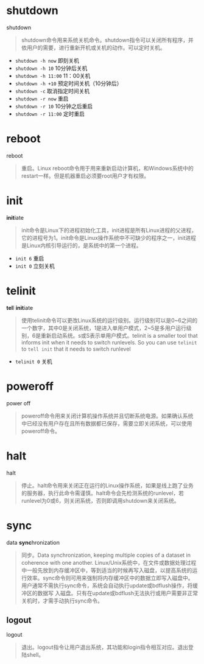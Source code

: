 
# shutdown

shutdown

> shutdown命令用来系统关机命令。shutdown指令可以关闭所有程序，并依用户的需要，进行重新开机或关机的动作。可以定时关机。

* `shutdown -h now` 即刻关机
* `shutdown -h 10` 10分钟后关机
* `shutdown -h 11:00` 11：00关机
* `shutdown -h +10` 预定时间关机（10分钟后）
* `shutdown -c` 取消指定时间关机
* `shutdown -r now` 重启
* `shutdown -r 10` 10分钟之后重启
* `shutdown -r 11:00` 定时重启

# reboot

reboot

> 重启。Linux reboot命令用于用来重新启动计算机，和Windows系统中的restart一样。但是机器重启必须要root用户才有权限。

# init

**init**iate

> init命令是Linux下的进程初始化工具，init进程是所有Linux进程的父进程，它的进程号为1。init命令是Linux操作系统中不可缺少的程序之一，init进程是Linux内核引导运行的，是系统中的第一个进程。

* `init 6` 重启
* `init 0` ⽴刻关机
# telinit

**tel**l **init**iate

> 使用telinit命令可以更改Linux系统的运行级别。运行级别可以是0~6之间的一个数字，其中0是关闭系统，1是进入单用户模式，2~5是多用户运行级别，6是重新启动系统。s或S表示单用户模式。telinit is a smaller tool that informs init when it needs to switch runlevels. So you can use `telinit` to `tell init` that it needs to switch runlevel

* `telinit 0` 关机

# poweroff

power off

> poweroff命令用来关闭计算机操作系统并且切断系统电源。如果确认系统中已经没有用户存在且所有数据都已保存，需要立即关闭系统，可以使用poweroff命令。

# halt

halt

> 停止。halt命令用来关闭正在运行的Linux操作系统，如果是线上跑了业务的服务器，执行此命令需谨慎。halt命令会先检测系统的runlevel，若runlevel为0或6，则关闭系统，否则即调用shutdown来关闭系统。

# sync

data **sync**hronization

> 同步。Data synchronization, keeping multiple copies of a dataset in coherence with one another. Linux/Unix系统中，在文件或数据处理过程中一般先放到内存缓冲区中，等到适当的时候再写入磁盘，以提高系统的运行效率。sync命令则可用来强制将内存缓冲区中的数据立即写入磁盘中。用户通常不需执行sync命令，系统会自动执行update或bdflush操作，将缓冲区的数据写 入磁盘。只有在update或bdflush无法执行或用户需要非正常关机时，才需手动执行sync命令。

## logout

logout

> 退出。logout指令让用户退出系统，其功能和login指令相互对应。退出登陆shell。